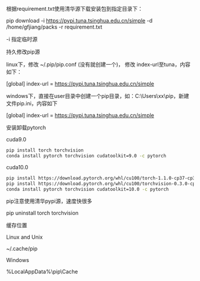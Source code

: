 根据requirement.txt使用清华源下载安装包到指定目录下：

pip download -i https://pypi.tuna.tsinghua.edu.cn/simple -d /home/gfjiang/packs -r requirement.txt

-i 指定临时源



持久修改pip源

linux下，修改 ~/.pip/pip.conf (没有就创建一个)， 修改 index-url至tuna，内容如下：

[global]
index-url = https://pypi.tuna.tsinghua.edu.cn/simple

windows下，直接在user目录中创建一个pip目录，如：C:\Users\xx\pip，新建文件pip.ini，内容如下

[global]
index-url = https://pypi.tuna.tsinghua.edu.cn/simple



安装卸载pytorch

cuda9.0

```bash
pip install torch torchvision
conda install pytorch torchvision cudatoolkit=9.0 -c pytorch
```

cuda10.0

```bash
pip install https://download.pytorch.org/whl/cu100/torch-1.1.0-cp37-cp37m-linux_x86_64.whl
pip install https://download.pytorch.org/whl/cu100/torchvision-0.3.0-cp37-cp37m-linux_x86_64.whl
conda install pytorch torchvision cudatoolkit=10.0 -c pytorch
```

pip注意使用清华pypi源，速度快很多

pip uninstall torch torchvision



缓存位置

Linux and Unix

~/.cache/pip 

Windows

%LocalAppData%\pip\Cache

